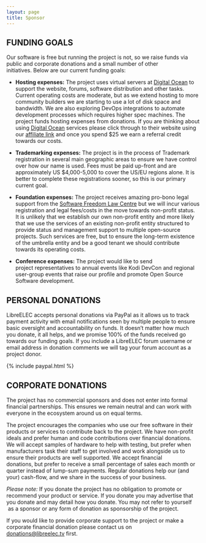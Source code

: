 ```yaml
---
layout: page
title: Sponsor
---
```


## FUNDING GOALS

Our software is free but running the project is not, so we raise funds via public and corporate donations and a small number of other initiatives. Below are our current funding goals:

*   **Hosting expenses:** The project uses virtual servers at [Digital Ocean](https://m.do.co/c/ab0cac9f21a2) to support the website, forums, software distribution and other tasks. Current operating costs are moderate, but as we extend hosting to more community builders we are starting to use a lot of disk space and bandwidth. We are also exploring DevOps integrations to automate development processes which requires higher spec machines. The project funds hosting expenses from donations. If you are thinking about using [Digital Ocean](https://m.do.co/c/ab0cac9f21a2) services please click through to their website using our [affiliate link](https://m.do.co/c/ab0cac9f21a2) and once you spend $25 we earn a referral credit towards our costs.

*   **Trademarking expenses:** The project is in the process of Trademark registration in several main geographic areas to ensure we have control over how our name is used. Fees must be paid up-front and are approximately US $4,000-5,000 to cover the US/EU regions alone. It is better to complete these registrations sooner, so this is our primary current goal.

*   **Foundation expenses:** The project receives amazing pro-bono legal support from the [Software Freedom Law Centre](http://softwarefreedom.org) but we will incur various registration and legal fees/costs in the move towards non-profit status. It is unlikely that we establish our own non-profit entity and more likely that we use the services of an existing non-profit entity structured to provide status and management support to multiple open-source projects. Such services are free, but to ensure the long-term existence of the umbrella entity and be a good tenant we should contribute towards its operating costs.

*   **Conference expenses:** The project would like to send project representatives to annual events like Kodi DevCon and regional user-group events that raise our profile and promote Open Source Software development.

## PERSONAL DONATIONS

LibreELEC accepts personal donations via PayPal as it allows us to track payment activity with email notifications seen by multiple people to ensure basic oversight and accountability on funds. It doesn’t matter how much you donate, it all helps, and we promise 100% of the funds received go towards our funding goals. If you include a LibreELEC forum username or email address in donation comments we will tag your forum account as a project donor.

{% include paypal.html %}

## CORPORATE DONATIONS

The project has no commercial sponsors and does not enter into formal financial partnerships. This ensures we remain neutral and can work with everyone in the ecosystem around us on equal terms.

The project encourages the companies who use our free software in their products or services to contribute back to the project. We have non-profit ideals and prefer human and code contributions over financial donations. We will accept samples of hardware to help with testing, but prefer when manufacturers task their staff to get involved and work alongside us to ensure their products are well supported. We accept financial donations, but prefer to receive a small percentage of sales each month or quarter instead of lump-sum payments. Regular donations help our (and your) cash-flow, and we share in the success of your business. 

_Please note:_ If you donate the project has no obligation to promote or recommend your product or service. If you donate you may advertise that you donate and may detail how you donate. You may not refer to yourself  as a sponsor or any form of donation as sponsorship of the project.

If you would like to provide corporate support to the project or make a corporate financial donation please contact us on [donations@libreelec.tv](mailto:donations@libreelec.tv) first.
